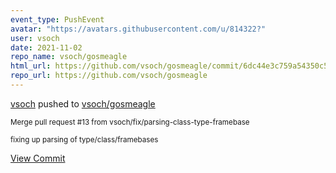 ```yaml
---
event_type: PushEvent
avatar: "https://avatars.githubusercontent.com/u/814322?"
user: vsoch
date: 2021-11-02
repo_name: vsoch/gosmeagle
html_url: https://github.com/vsoch/gosmeagle/commit/6dc44e3c759a54350c59eaa5c6a2a22274f05326
repo_url: https://github.com/vsoch/gosmeagle
---
```


<a href='https://github.com/vsoch' target='_blank'>vsoch</a> pushed to <a href='https://github.com/vsoch/gosmeagle' target='_blank'>vsoch/gosmeagle</a>

<small>Merge pull request #13 from vsoch/fix/parsing-class-type-framebase

fixing up parsing of type/class/framebases</small>

<a href='https://github.com/vsoch/gosmeagle/commit/6dc44e3c759a54350c59eaa5c6a2a22274f05326' target='_blank'>View Commit</a>